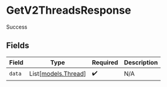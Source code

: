 # GetV2ThreadsResponse

Success


## Fields

| Field                                      | Type                                       | Required                                   | Description                                |
| ------------------------------------------ | ------------------------------------------ | ------------------------------------------ | ------------------------------------------ |
| `data`                                     | List[[models.Thread](../models/thread.md)] | :heavy_check_mark:                         | N/A                                        |